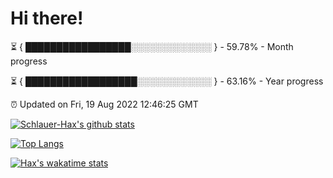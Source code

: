 # Hi there!

⏳ { █████████████████░░░░░░░░░░░░░ } - 59.78% - Month progress

⏳ { ██████████████████░░░░░░░░░░░░ } - 63.16% - Year progress

⏰ Updated on Fri, 19 Aug 2022 12:46:25 GMT


[![Schlauer-Hax's github stats](https://github-readme-stats.vercel.app/api?username=Schlauer-Hax&show_icons=true&theme=dark&count_private=true)](https://github.com/Schlauer-Hax)


[![Top Langs](https://github-readme-stats.vercel.app/api/top-langs/?username=Schlauer-Hax&layout=compact&theme=dark)](https://github.com/Schlauer-Hax?tab=repositories)


[![Hax's wakatime stats](https://github-readme-stats.vercel.app/api/wakatime?username=Hax&theme=dark)](https://wakatime.com/@Hax)

